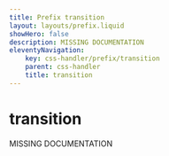 ```yaml
---
title: Prefix transition
layout: layouts/prefix.liquid
showHero: false
description: MISSING DOCUMENTATION
eleventyNavigation:
	key: css-handler/prefix/transition
	parent: css-handler
	title: transition
---
```


# transition

MISSING DOCUMENTATION
